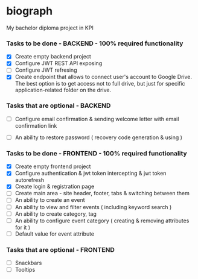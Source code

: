 # biograph
My bachelor diploma project in KPI

### Tasks to be done - BACKEND - 100% required functionality
- [x] Create empty backend project
- [x] Configure JWT REST API exposing
- [ ] Configure JWT refresing
- [x] Create endpoint that allows to connect user's account to Google Drive. The best option is to get access not to full drive, but just for specific application-related folder on the drive.

### Tasks that are optional - BACKEND
- [ ] Configure email confirmation & sending welcome letter with email confirmation link
- [ ] An ability to restore password ( recovery code generation & using )


### Tasks to be done - FRONTEND - 100% required functionality
- [x] Create empty frontend project
- [x] Configure authentication & jwt token intercepting & jwt token autorefresh
- [x] Create login & registration page
- [ ] Create main area - site header, footer, tabs & switching between them
- [ ] An ability to create an event
- [ ] An ability to view and filter events ( including keyword search )
- [ ] An ability to create category, tag
- [ ] An ability to configure event category ( creating & removing attributes for it
 )
- [ ] Default value for event attribute

### Tasks that are optional - FRONTEND
- [ ] Snackbars
- [ ] Tooltips
